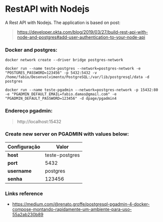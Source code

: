 # RestAPI with Nodejs

A Rest API with Nodejs. The application is based on post: 
> https://developer.okta.com/blog/2019/03/27/build-rest-api-with-node-and-postgres#add-user-authentication-to-your-node-api


### Docker and postgres:
```shell
docker network create --driver bridge postgres-network

docker run --name teste-postgres --network=postgres-network -e "POSTGRES_PASSWORD=123456" -p 5432:5432 -v /home/fabio/Desenvolvimento/PostgreSQL:/var/lib/postgresql/data -d postgres

docker run --name teste-pgadmin --network=postgres-network -p 15432:80 -e "PGADMIN_DEFAULT_EMAIL=fabio.damas@gmail.com" -e "PGADMIN_DEFAULT_PASSWORD=123456" -d dpage/pgadmin4
```


### Endereço pgadmin: 
> http://localhost:15432 



### Create new server on PGADMIN with values below:
Configuração | Valor
------------ | -------------
**host** | teste-postgres
**port** | 5432
**username** | postgres
**senha**| 123456


### Links reference
* https://medium.com/@renato.groffe/postgresql-pgadmin-4-docker-compose-montando-rapidamente-um-ambiente-para-uso-55a2ab230b89





 







